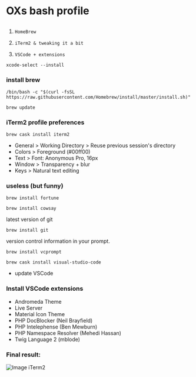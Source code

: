 # OXs bash profile

## 
1. `HomeBrew`

2. `iTerm2 & tweaking it a bit`

3. `VSCode + extensions`

```
xcode-select --install
```

### install brew

```
/bin/bash -c "$(curl -fsSL https://raw.githubusercontent.com/Homebrew/install/master/install.sh)"
```
```
brew update
```

### iTerm2 profile preferences
```
brew cask install iterm2
```
* General > Working Directory > Reuse previous session's directory
* Colors > Foreground (#00ff00)
* Text > Font: Anonymous Pro, 16px
* Window > Transparency + blur 
* Keys > Natural text editing

### useless (but funny)
```
brew install fortune
```
```
brew install cowsay
```
latest version of git
```
brew install git
```
version control information in your prompt.
```
brew install vcprompt
```

```
brew cask install visual-studio-code
```
* update VSCode
### Install VSCode extensions
* Andromeda Theme
* Live Server
* Material Icon Theme
* PHP DocBlocker (Neil Brayfield)
* PHP Intelephense (Ben Mewburn)
* PHP Namespace Resolver (Mehedi Hassan)
* Twig Language 2 (mblode)

### Final result: 
![Image iTerm2](https://lh3.googleusercontent.com/NlPhl6QzDxXwbNz0e0WDb_sHXm9IMKevDsVklmFZ2tJUFbWVaZ6faqGJ_GK8V0GTEmsUDNqNQwdJzH5t9WhyNn8d2yb4VwgdF0w24qwgDbcQXs-E8fllp0C6wtO5fRdWc8l3qnxOBEj4fNXLs3lO8dDg5rduVE_i0lIThIXtpT80FwG1u-tdeYdGkVsSzoci3FxfM9JlguWgzEg5vPBF8V6cVS6QEvYRBZYpWVXYqh5EKM_2ExRmhkzKlKCZYNy_zALUTeNth2Oiisn13LGu5KeTG5c-N9vH7OyaHabU2M6CyJ5enf4l37Jgikcn4yaKwdO1WwbevrkL9S3_81Zyxi7TJ7gx0Hon7AzEZLVDW5LGfBG8cDAdH1Gk-YZxbb1ueT7uqbdT1ZxWJ-UiNHCe0hEZ_TslaMwTqZJhU60whN2LJ_vURgJYD8LIARNYaOjV1x-tZdorytdVPujP-9xh1ZYTZ7xg_7ZPMbGeC2UsmV2oosylyjA2IYK6S0iFSKuXtzdRZs2hOdw94hRrD5gpuRDpsY3eeI5FYwx1TS42vORle5DBwcRPBu_4veLqevYXzfZ6U5wxk4Q-RGy7TO_Glma_cveqQovjZ2B8qe7tZtx9eKtcOBnE4hTHuE0iEwyEnGkRyH_FrJqDcbIGunDO0RQQKLKs8AI6cM53bAc1U349EPcLyGcLioUF0RU3lw=w1462-h726-no?authuser=0)
